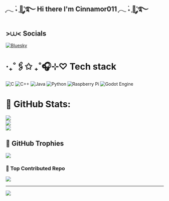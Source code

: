 ## ִֶָ𓂃 ࣪˖ ִֶָ🐇་༘࿐ Hi there I'm Cinnamor011 ִֶָ𓂃 ࣪˖ ִֶָ🐇་༘࿐


## >⩊< Socials 
[![Bluesky](https://img.shields.io/badge/bluesky-0285FF?style=for-the-badge&logo=bluesky&logoColor=%23FFFFFF)](https://bsky.app/profile/engagedhulahoop.bsky.social) 

# ‧₊˚🖇️✩ ₊˚🎧⊹♡ Tech stack
![C](https://img.shields.io/badge/c-%2300599C.svg?style=for-the-badge&logo=c&logoColor=white) ![C++](https://img.shields.io/badge/c++-%2300599C.svg?style=for-the-badge&logo=c%2B%2B&logoColor=white) ![Java](https://img.shields.io/badge/java-%23ED8B00.svg?style=for-the-badge&logo=openjdk&logoColor=white) ![Python](https://img.shields.io/badge/python-3670A0?style=for-the-badge&logo=python&logoColor=ffdd54) ![Raspberry Pi](https://img.shields.io/badge/-Raspberry_Pi-C51A4A?style=for-the-badge&logo=Raspberry-Pi) ![Godot Engine](https://img.shields.io/badge/GODOT-%23FFFFFF.svg?style=for-the-badge&logo=godot-engine)
# 🦢 GitHub Stats:
![](https://github-readme-stats.vercel.app/api?username=Cinnamor011&theme=ambient_gradient&hide_border=false&include_all_commits=true&count_private=false)<br/>
![](https://nirzak-streak-stats.vercel.app/?user=Cinnamor011&theme=ambient_gradient&hide_border=false)<br/>
![](https://github-readme-stats.vercel.app/api/top-langs/?username=Cinnamor011&theme=ambient_gradient&hide_border=false&include_all_commits=true&count_private=false&layout=compact)

## 🩷 GitHub Trophies
![](https://github-profile-trophy.vercel.app/?username=Cinnamor011&theme=ambient_gradient&no-frame=true&no-bg=false&margin-w=4)

###  🐙 Top Contributed Repo
![](https://github-contributor-stats.vercel.app/api?username=Cinnamor011&limit=5&theme=dark&combine_all_yearly_contributions=true)

---
[![](https://visitcount.itsvg.in/api?id=Cinnamor011&icon=7&color=10)](https://visitcount.itsvg.in)
